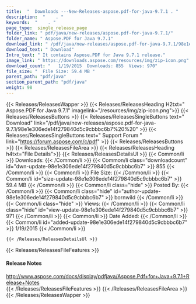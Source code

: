 ```yaml
---
title:  "  Downloads ---New-Releases-aspose.pdf-for-java-9.7.1 . " 
description:  "    . " 
keywords:  "    . " 
page_type:  single_release_page
folder_link: " pdf/java/new-releases/aspose.pdf-for-java-9.7.1/"
folder_name: " Aspose.PDF for Java 9.7.1"
download_link: " /pdf/java/new-releases/aspose.pdf-for-java-9.7.1/98e1e306ede14f279840d5c9cbbbc6b7"
download_text: " Download"
Intro_text: " It contains Aspose.PDF for Java 9.7.1 release."
image_link: " https://downloads.aspose.com/resources/img/zip-icon.png"
download_count: "   1/19/2015  Downloads: 855  Views: 970"
file_size: "  File Size: 59.4 MB "
parent_path: "pdf/java"
section_parent_path: "pdf/java"
weight: 98 
---
```


{{< Releases/ReleasesWapper >}}
  {{< Releases/ReleasesHeading H2txt=" Aspose.PDF for Java 9.7.1" imagelink="/resources/img/zip-icon.png">}}
  {{< Releases/ReleasesButtons >}}
    {{< Releases/ReleasesSingleButtons text=" Download" link="/pdf/java/new-releases/aspose.pdf-for-java-9.7.1/98e1e306ede14f279840d5c9cbbbc6b7%20%20" >}}
    {{< Releases/ReleasesSingleButtons text=" Support Forum " link="https://forum.aspose.com/c/pdf" >}}
  {{< Releases/ReleasesButtons >}}
  {{< Releases/ReleasesFileArea >}}
    {{< Releases/ReleasesHeading h4txt="File Details">}}
    {{< Releases/ReleasesDetailsUl >}}
            {{< Common/li  >}} Downloads: {{< /Common/li >}} 
      {{< Common/li class="downloadcount" id="dwn-update-98e1e306ede14f279840d5c9cbbbc6b7" >}} 855 {{< /Common/li >}} 
      {{< Common/li  >}} File Size: {{< /Common/li >}} 
      {{< Common/li id="size-update-98e1e306ede14f279840d5c9cbbbc6b7" >}} 59.4 MB {{< /Common/li >}} 
      {{< Common/li  class="hide" >}} Posted By: {{< /Common/li >}} 
      {{< Common/li class="hide" id="author-update-98e1e306ede14f279840d5c9cbbbc6b7" >}} bornwild {{< /Common/li >}} 
      {{< Common/li class="hide"  >}} Views: {{< /Common/li >}} 
      {{< Common/li class="hide" id="view-update-98e1e306ede14f279840d5c9cbbbc6b7" >}} 971 {{< /Common/li >}} 
      {{< Common/li  >}} Date Added: {{< /Common/li >}} 
      {{< Common/li id="added-update-98e1e306ede14f279840d5c9cbbbc6b7" >}} 1/19/2015 {{< /Common/li >}} 

    {{< /Releases/ReleasesDetailsUl >}}

  {{< Releases/ReleasesFileFeatures >}}
      <h4>Release Notes</h4><div><a href="http://www.aspose.com/docs/display/pdfjava/Aspose.Pdf+for+Java+9.7.1+Release+Notes">http://www.aspose.com/docs/display/pdfjava/Aspose.Pdf+for+Java+9.7.1+Release+Notes</a></div>
  {{< /Releases/ReleasesFileFeatures >}}
 {{< /Releases/ReleasesFileArea >}}
{{< /Releases/ReleasesWapper >}}


